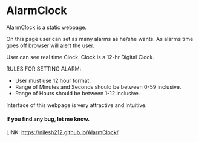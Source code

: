 # AlarmClock


AlarmClock is a static webpage.

On this page user can set as many alarms as he/she wants.
As alarms time goes off browser will alert the user.

User can see real time Clock. Clock is a 12-hr Digital Clock.

RULES FOR SETTING ALARM:
* User must use 12 hour format.
* Range of Minutes and Seconds should be between 0-59 inclusive.
* Range of Hours should be between 1-12 inclusive.


Interface of this webpage is very attractive and intuitive.

<h4>If you find any bug, let me know.</h4>

LINK:
https://nilesh212.github.io/AlarmClock/
